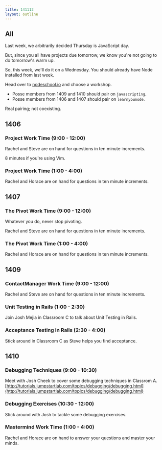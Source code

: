 ```yaml
---
title: 141112
layout: outline
---
```


## All

Last week, we arbitrarily decided Thursday is JavaScript day.

But, since you all have projects due tomorrow, we know you're not going to do tomorrow's warm up.

So, this week, we'll do it on a Wednesday. You should already have Node installed from last week.

Head over to [nodeschool.io](http://nodeschool.io/) and choose a workshop.

* Posse members from 1409 and 1410 should pair on `javascripting`.
* Posse members from 1406 and 1407 should pair on `learnyounode`.

Real pairing; not coexisting.

## 1406

### Project Work Time (9:00 - 12:00)

Rachel and Steve are on hand for questions in ten minute increments.

8 minutes if you're using Vim.

### Project Work Time (1:00 - 4:00)

Rachel and Horace are on hand for questions in ten minute increments.

## 1407

### The Pivot Work Time (9:00 - 12:00)

Whatever you do, never stop pivoting.

Rachel and Steve are on hand for questions in ten minute increments.

### The Pivot Work Time (1:00 - 4:00)

Rachel and Horace are on hand for questions in ten minute increments.

## 1409

### ContactManager Work Time (9:00 - 12:00)

Rachel and Steve are on hand for questions in ten minute increments.

### Unit Testing in Rails (1:00 - 2:30)

Join Josh Mejia in Classroom C to talk about Unit Testing in Rails.

### Acceptance Testing in Rails (2:30 - 4:00)

Stick around in Classroom C as Steve helps you find acceptance.

## 1410

### Debugging Techniques (9:00 - 10:30)

Meet with Josh Cheek to cover some debugging techniques in Classrom A.
[http://tutorials.jumpstartlab.com/topics/debugging/debugging.html](http://tutorials.jumpstartlab.com/topics/debugging/debugging.html)


### Debugging Exercises (10:30 - 12:00)

Stick around with Josh to tackle some debugging exercises.

### Mastermind Work Time (1:00 - 4:00)

Rachel and Horace are on hand to answer your questions and master your minds.

